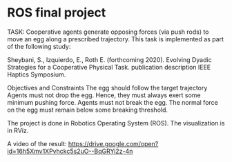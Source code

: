 # ROS final project


TASK: Cooperative agents generate opposing forces (via push rods) to move an egg along a prescribed trajectory. This task is implemented as part of the following study:

Sheybani, S., Izquierdo, E., Roth E. (forthcoming 2020). Evolving Dyadic Strategies for a Cooperative Physical Task.  publication description IEEE Haptics Symposium.

Objectives and Constraints
The egg should follow the target trajectory
Agents must not drop the egg. Hence, they must always exert some minimum pushing force.
Agents must not break the egg. The normal force on the egg must remain below some breaking threshold.

The project is done in Robotics Operating System (ROS). 
The visualization is in RViz.


A video of the result:
https://drive.google.com/open?id=16h5Xmv1XPvhckc5s2uO--BqGRYi2z-4n




